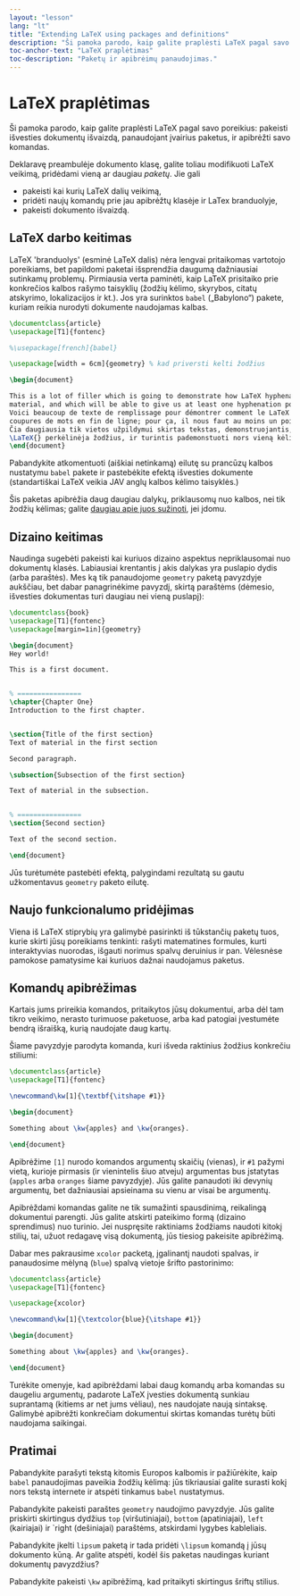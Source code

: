 ```yaml
---
layout: "lesson"
lang: "lt"
title: "Extending LaTeX using packages and definitions"
description: "Ši pamoka parodo, kaip galite praplėsti LaTeX pagal savo poreikius: pakeisti išvesties dokumentų išvaizdą, panaudojant įvairius paketus, ir apibrėžti savo komandas."
toc-anchor-text: "LaTeX praplėtimas"
toc-description: "Paketų ir apibrėimų panaudojimas."
---
```


# LaTeX praplėtimas

<span
  class="summary">Ši pamoka parodo, kaip galite praplėsti LaTeX pagal savo poreikius: pakeisti išvesties dokumentų išvaizdą, panaudojant įvairius paketus, ir apibrėžti savo komandas.</span>

Deklaravę preambulėje dokumento klasę, galite toliau modifikuoti LaTeX veikimą, pridėdami vieną ar daugiau *paketų*. Jie gali

- pakeisti kai kurių LaTeX dalių veikimą,
- pridėti naujų komandų prie jau apibrėžtų klasėje ir LaTex branduolyje,
- pakeisti dokumento išvaizdą.

## LaTeX darbo keitimas

LaTeX 'branduolys' (esminė LaTeX dalis) nėra lengvai pritaikomas vartotojo
poreikiams, bet papildomi paketai išsprendžia daugumą dažniausiai sutinkamų
problemų.  Pirmiausia verta paminėti, kaip LaTeX prisitaiko prie konkrečios
kalbos rašymo taisyklių (žodžių kėlimo, skyrybos, citatų atskyrimo,
lokalizacijos ir kt.).  Jos yra surinktos `babel` („Babylono“) pakete, kuriam
reikia nurodyti dokumente naudojamas kalbas.

```latex
\documentclass{article}
\usepackage[T1]{fontenc}

%\usepackage[french]{babel}

\usepackage[width = 6cm]{geometry} % kad priversti kelti žodžius

\begin{document}

This is a lot of filler which is going to demonstrate how LaTeX hyphenates
material, and which will be able to give us at least one hyphenation point.
Voici beaucoup de texte de remplissage pour démontrer comment le LaTeX s'occupe des
coupures de mots en fin de ligne; pour ça, il nous faut au moins un point de césure.
Čia daugiausia tik vietos užpildymui skirtas tekstas, demonstruojantis, kaip 
\LaTeX{} perkėlinėja žodžius, ir turintis pademonstuoti nors vieną kėlimą. 
\end{document}
```

Pabandykite atkomentuoti (aiškiai netinkamą) eilutę su prancūzų kalbos
nustatymu `babel` pakete ir pastebėkite efektą išvesties dokumente
(standartiškai LaTeX veikia JAV anglų kalbos kėlimo taisyklės.)

Šis paketas apibrėžia daug daugiau dalykų, priklausomų nuo kalbos, nei tik
žodžių kėlimas; galite [daugiau apie juos sužinoti](more-06), jei įdomu.


## Dizaino keitimas

Naudinga sugebėti pakeisti kai kuriuos dizaino aspektus nepriklausomai nuo
dokumentų klasės. Labiausiai krentantis į akis dalykas yra puslapio dydis
(arba paraštės). Mes ką tik panaudojome `geometry` paketą pavyzdyje aukščiau,
bet dabar panagrinėkime pavyzdį, skirtą paraštėms (dėmesio, išvesties
dokumentas turi daugiau nei vieną puslapį):

```latex
\documentclass{book}
\usepackage[T1]{fontenc}
\usepackage[margin=1in]{geometry}

\begin{document}
Hey world!

This is a first document.


% ================
\chapter{Chapter One}
Introduction to the first chapter.


\section{Title of the first section}
Text of material in the first section

Second paragraph.

\subsection{Subsection of the first section}

Text of material in the subsection.


% ================
\section{Second section}

Text of the second section.

\end{document}
```

Jūs turėtumėte pastebėti efektą, palygindami rezultatą su gautu užkomentavus
`geometry` paketo eilutę.

## Naujo funkcionalumo pridėjimas

Viena iš LaTeX stiprybių yra galimybė pasirinkti iš tūkstančių paketų tuos,
kurie skirti jūsų poreikiams tenkinti: rašyti matematines formules, kurti
interaktyvias nuorodas, išgauti norimus spalvų deruinius ir pan.  Vėlesnėse
pamokose pamatysime kai kuriuos dažnai naudojamus paketus.


## Komandų apibrėžimas

Kartais jums prireikia komandos, pritaikytos jūsų dokumentui, arba dėl tam
tikro veikimo, nerasto turimuose paketuose, arba kad patogiai įvestumėte
bendrą išraišką, kurią naudojate daug kartų.

Šiame pavyzdyje parodyta komanda, kuri išveda raktinius žodžius konkrečiu stiliumi:

```latex
\documentclass{article}
\usepackage[T1]{fontenc}

\newcommand\kw[1]{\textbf{\itshape #1}}

\begin{document}

Something about \kw{apples} and \kw{oranges}.

\end{document}
```

Apibrėžime `[1]` nurodo komandos argumentų skaičių (vienas), ir `#1` pažymi
vietą, kurioje pirmasis (ir vienintelis šiuo atveju) argumentas bus įstatytas
(`apples` arba `oranges` šiame pavyzdyje). Jūs galite panaudoti iki devynių
argumentų, bet dažniausiai apsieinama su vienu ar visai be argumentų.

Apibrėždami komandas galite ne tik sumažinti spausdinimą, reikalingą
dokumentui parengti. Jūs galite atskirti pateikimo formą (dizaino sprendimus)
nuo turinio.  Jei nuspręsite raktiniams žodžiams naudoti kitokį stilių, tai,
užuot redagavę visą dokumentą, jūs tiesiog pakeisite apibrėžimą.

Dabar mes pakrausime `xcolor` packetą, įgalinantį naudoti spalvas, ir
panaudosime mėlyną (`blue`) spalvą vietoje šrifto pastorinimo:

```latex
\documentclass{article}
\usepackage[T1]{fontenc}

\usepackage{xcolor}

\newcommand\kw[1]{\textcolor{blue}{\itshape #1}}

\begin{document}

Something about \kw{apples} and \kw{oranges}.

\end{document}
```

Turėkite omenyje, kad apibrėždami labai daug komandų arba komandas su
daugeliu argumentų, padarote LaTeX įvesties dokumentą sunkiau suprantamą
(kitiems ar net jums vėliau), nes naudojate naują sintaksę.  Galimybė
apibrėžti konkrečiam dokumentui skirtas komandas turėtų būti naudojama
saikingai.

## Pratimai

Pabandykite parašyti tekstą kitomis Europos kalbomis ir pažiūrėkite, kaip
`babel` panaudojimas paveikia žodžių kėlimą: jūs tikriausiai galite surasti
kokį nors tekstą internete ir atspėti tinkamus `babel` nustatymus.

Pabandykite pakeisti paraštes `geometry` naudojimo pavyzdyje. Jūs galite
priskirti skirtingus dydžius `top` (viršutiniajai), `bottom` (apatiniajai),
`left` (kairiajai) ir `right (dešiniajai) paraštėms, atskirdami lygybes
kableliais.

Pabandykite įkelti `lipsum` paketą ir tada pridėti `\lipsum` komandą į jūsų
dokumento kūną. Ar galite atspėti, kodėl šis paketas naudingas kuriant
dokumentų pavyzdžius?

Pabandykite pakeisti `\kw` apibrėžimą, kad pritaikyti skirtingus šriftų stilius. 
